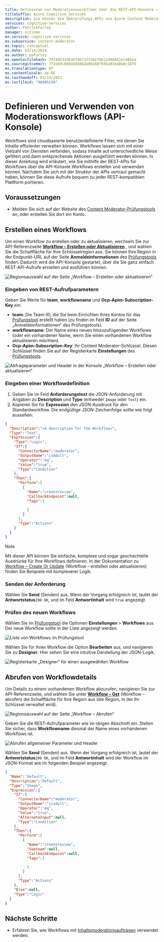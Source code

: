 ```yaml
---
title: Definieren von Moderationsworkflows über die REST-API-Konsole – Content Moderator
titleSuffix: Azure Cognitive Services
description: Sie können die Überprüfungs-APIs von Azure Content Moderator verwenden, um benutzerdefinierte Workflows und Schwellenwerte basierend auf Ihren Inhaltsrichtlinien zu definieren.
services: cognitive-services
author: PatrickFarley
manager: nitinme
ms.service: cognitive-services
ms.subservice: content-moderator
ms.topic: conceptual
ms.date: 03/14/2019
ms.author: pafarley
ms.openlocfilehash: 79749533d636f4b73ff3bef6b12d9e842ac485ea
ms.sourcegitcommit: 772eb9c6684dd4864e0ba507945a83e48b8c16f0
ms.translationtype: HT
ms.contentlocale: de-DE
ms.lasthandoff: 03/19/2021
ms.locfileid: "96905158"
---
```

# <a name="define-and-use-moderation-workflows-api-console"></a>Definieren und Verwenden von Moderationsworkflows (API-Konsole)

Workflows sind cloudbasierte benutzerdefinierte Filter, mit denen Sie Inhalte effizienter verwalten können. Workflows lassen sich mit einer Vielzahl von Diensten verbinden, sodass Inhalte auf unterschiedliche Weise gefiltert und dann entsprechende Aktionen ausgeführt werden können. In dieser Anleitung wird erläutert, wie Sie mithilfe der REST-APIs für Workflows über die API-Konsole Workflows erstellen und verwenden können. Nachdem Sie sich mit der Struktur der APIs vertraut gemacht haben, können Sie diese Aufrufe bequem zu jeder REST-kompatiblen Plattform portieren.

## <a name="prerequisites"></a>Voraussetzungen

- Melden Sie sich auf der Website des [Content Moderator-Prüfungstools](https://contentmoderator.cognitive.microsoft.com/) an, oder erstellen Sie dort ein Konto.

## <a name="create-a-workflow"></a>Erstellen eines Workflows

Um einen Workflow zu erstellen oder zu aktualisieren, wechseln Sie zur API-Referenzseite **[Workflow – Erstellen oder Aktualisieren](https://westus2.dev.cognitive.microsoft.com/docs/services/580519463f9b070e5c591178/operations/5813b46b3f9b0711b43c4c59)** , und wählen Sie die Schaltfläche für Ihre Schlüsselregion aus. Sie können Ihre Region in der Endpunkt-URL auf der Seite **Anmeldeinformationen** des [Prüfungstools](https://contentmoderator.cognitive.microsoft.com/) finden. Dadurch wird die API-Konsole gestartet, über die Sie ganz einfach REST-API-Aufrufe erstellen und ausführen können.

![Regionsauswahl auf der Seite „Workflow – Erstellen oder aktualisieren“](images/test-drive-region.png)

### <a name="enter-rest-call-parameters"></a>Eingeben von REST-Aufrufparametern

Geben Sie Werte für **team**, **workflowname** und **Ocp-Apim-Subscription-Key** ein:

- **team**: Die Team-ID, die Sie beim Einrichten Ihres Kontos für das [Prüfungstool](https://contentmoderator.cognitive.microsoft.com/) erstellt haben (zu finden im Feld **ID** auf der Seite „Anmeldeinformationen“ des Prüfungstools).
- **workflowname**: Der Name eines neuen hinzuzufügenden Workflows (oder ein vorhandener Name, wenn Sie einen vorhandenen Workflow aktualisieren möchten).
- **Ocp-Apim-Subscription-Key**: Ihr Content Moderator-Schlüssel. Diesen Schlüssel finden Sie auf der Registerkarte **Einstellungen** des [Prüfungstools](https://contentmoderator.cognitive.microsoft.com).

![Abfrageparameter und Header in der Konsole „Workflow – Erstellen oder aktualisieren“](images/workflow-console-parameters.PNG)

### <a name="enter-a-workflow-definition"></a>Eingeben einer Workflowdefinition

1. Geben Sie im Feld **Anforderungstext** die JSON-Anforderung mit Angaben zu **Description** und **Type** (entweder `Image` oder `Text`) ein.
2. Kopieren Sie für **Expression** den JSON-Ausdruck für den Standardworkflow. Die endgültige JSON-Zeichenfolge sollte wie folgt aussehen:

```json
{
  "Description":"<A description for the Workflow>",
  "Type":"Text",
  "Expression":{
    "Type":"Logic",
    "If":{
      "ConnectorName":"moderator",
      "OutputName":"isAdult",
      "Operator":"eq",
      "Value":"true",
      "Type":"Condition"
    },
    "Then":{
      "Perform":[
        {
          "Name":"createreview",
          "CallbackEndpoint":null,
          "Tags":[

          ]
        }
      ],
      "Type":"Actions"
    }
  }
}
```

> [!NOTE]
> Mit dieser API können Sie einfache, komplexe und sogar geschachtelte Ausdrücke für Ihre Workflows definieren. In der Dokumentation zu [Workflow – Create Or Update](https://westus2.dev.cognitive.microsoft.com/docs/services/580519463f9b070e5c591178/operations/5813b46b3f9b0711b43c4c59) (Workflow – erstellen oder aktualisieren) finden Sie Beispiele mit komplexerer Logik.

### <a name="submit-your-request"></a>Senden der Anforderung
  
Wählen Sie **Send** (Senden) aus. Wenn der Vorgang erfolgreich ist, lautet der **Antwortstatus**`200 OK`, und im Feld **Antwortinhalt** wird `true` angezeigt.

### <a name="examine-the-new-workflow"></a>Prüfen des neuen Workflows

Wählen Sie im [Prüfungstool](https://contentmoderator.cognitive.microsoft.com/) die Optionen **Einstellungen** > **Workflows** aus. Der neue Workflow sollte in der Liste angezeigt werden.

![Liste von Workflows im Prüfungstool](images/workflow-console-new-workflow.PNG)

Wählen Sie für Ihren Workflow die Option **Bearbeiten** aus, und navigieren Sie zu **Designer**. Hier sehen Sie eine intuitive Darstellung der JSON-Logik.

![Registerkarte „Designer“ für einen ausgewählten Workflow](images/workflow-console-new-workflow-designer.PNG)

## <a name="get-workflow-details"></a>Abrufen von Workflowdetails

Um Details zu einem vorhandenen Workflow abzurufen, navigieren Sie zur API-Referenzseite, und wählen Sie unter **[Workflow – Get](https://westus.dev.cognitive.microsoft.com/docs/services/580519463f9b070e5c591178/operations/5813b44b3f9b0711b43c4c58)** (Workflow – abrufen) die Schaltfläche für Ihre Region aus (die Region, in der Ihr Schlüssel verwaltet wird).

![Regionsauswahl auf der Seite „Workflow – Abrufen“](images/test-drive-region.png)

Geben Sie die REST-Aufrufparameter wie im obigen Abschnitt ein. Stellen Sie sicher, dass **Workflowname** diesmal der Name eines vorhandenen Workflows ist.

![Abrufen allgemeiner Parameter und Header](images/workflow-get-default.PNG)

Wählen Sie **Send** (Senden) aus. Wenn der Vorgang erfolgreich ist, lautet der **Antwortstatus**`200 OK`, und im Feld **Antwortinhalt** wird der Workflow im JSON-Format wie im folgenden Beispiel angezeigt:

```json
{
  "Name":"default",
  "Description":"Default",
  "Type":"Image",
  "Expression":{
    "If":{
      "ConnectorName":"moderator",
      "OutputName":"isadult",
      "Operator":"eq",
      "Value":"true",
      "AlternateInput":null,
      "Type":"Condition"
    },
    "Then":{
      "Perform":[
        {
          "Name":"createreview",
          "Subteam":null,
          "CallbackEndpoint":null,
          "Tags":[

          ]
        }
      ],
      "Type":"Actions"
    },
    "Else":null,
    "Type":"Logic"
  }
}
```

## <a name="next-steps"></a>Nächste Schritte

- Erfahren Sie, wie Workflows mit [Inhaltsmoderationsaufträgen](try-review-api-job.md) verwendet werden.